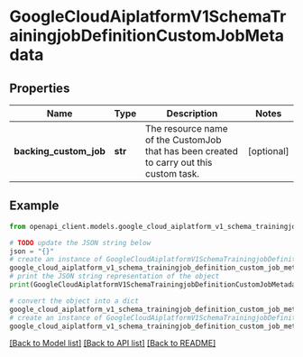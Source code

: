 # GoogleCloudAiplatformV1SchemaTrainingjobDefinitionCustomJobMetadata


## Properties

Name | Type | Description | Notes
------------ | ------------- | ------------- | -------------
**backing_custom_job** | **str** | The resource name of the CustomJob that has been created to carry out this custom task. | [optional] 

## Example

```python
from openapi_client.models.google_cloud_aiplatform_v1_schema_trainingjob_definition_custom_job_metadata import GoogleCloudAiplatformV1SchemaTrainingjobDefinitionCustomJobMetadata

# TODO update the JSON string below
json = "{}"
# create an instance of GoogleCloudAiplatformV1SchemaTrainingjobDefinitionCustomJobMetadata from a JSON string
google_cloud_aiplatform_v1_schema_trainingjob_definition_custom_job_metadata_instance = GoogleCloudAiplatformV1SchemaTrainingjobDefinitionCustomJobMetadata.from_json(json)
# print the JSON string representation of the object
print(GoogleCloudAiplatformV1SchemaTrainingjobDefinitionCustomJobMetadata.to_json())

# convert the object into a dict
google_cloud_aiplatform_v1_schema_trainingjob_definition_custom_job_metadata_dict = google_cloud_aiplatform_v1_schema_trainingjob_definition_custom_job_metadata_instance.to_dict()
# create an instance of GoogleCloudAiplatformV1SchemaTrainingjobDefinitionCustomJobMetadata from a dict
google_cloud_aiplatform_v1_schema_trainingjob_definition_custom_job_metadata_from_dict = GoogleCloudAiplatformV1SchemaTrainingjobDefinitionCustomJobMetadata.from_dict(google_cloud_aiplatform_v1_schema_trainingjob_definition_custom_job_metadata_dict)
```
[[Back to Model list]](../README.md#documentation-for-models) [[Back to API list]](../README.md#documentation-for-api-endpoints) [[Back to README]](../README.md)



